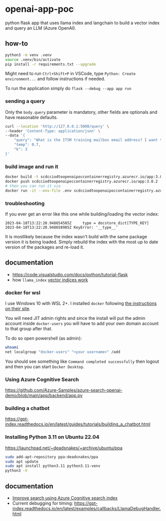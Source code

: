 # openai-app-poc
python flask app that uses llama index and langchain to build a vector index and query an LLM (Azure OpenAI).

## how-to

```bash
python3 -m venv .venv
source .venv/bin/activate
pip install -r requirements.txt --upgrade
```

Might need to run `Ctrl+Shift+P` in VSCode, type `Python: Create environment...` and follow instructions if needed.

To run the application simply do `flask --debug --app app run`

### sending a query

Only the `body.query` parameter is mandatory, other fields are optionals and have reasonable defaults.

```bash
curl --location 'http://127.0.0.1:5000/query' \
--header 'Content-Type: application/json' \
--data '{
    "query": "What is the ITSM training mailbox email address? I want the email address with the ampersand in it.",
    "temp": 0.7,
    "k": 3
}'
```

### build image and run it

```bash
docker build -t scdcciodtoopenaipoccontainerregistry.azurecr.io/app:3.0.2 .
docker push scdcciodtoopenaipoccontainerregistry.azurecr.io/app:3.0.2
# then you can run it via 
docker run -it --env-file .env scdcciodtoopenaipoccontainerregistry.azurecr.io/openai-app-poc:3.0.2
```

### troubleshooting

If you ever get an error like this one while building/loading the vector index: 

```log
2023-04-18T13:22:20.948654585Z     type = docstore_dict[TYPE_KEY]
2023-04-18T13:22:20.948658985Z KeyError: '__type__'
```

It is mostlikely because the index wasn't build with the same package version it is being loaded. Simply rebuild the index with the most up to date version of the packages and re-load it.

## documentation

* https://code.visualstudio.com/docs/python/tutorial-flask
* how `llama_index` [vector indices work](https://gpt-index.readthedocs.io/en/latest/guides/primer/index_guide.html#vector-store-index)

### docker for wsl

I use Windows 10 with WSL 2+. I installed `docker` following [the instructions on their site](https://docs.docker.com/desktop/windows/wsl/).

You will need JIT admin rights and since the install will put the admin account inside `docker-users` you will have to add your own domain account to that group after that.

To do so open powershell (as admin):

```bash
whoami
net localgroup "docker-users" "<your username>" /add
```
You should see something like `Command completed successfully` then logout and then you can start `Docker Desktop`.

### Using Azure Cognitive Search

https://github.com/Azure-Samples/azure-search-openai-demo/blob/main/app/backend/app.py

### building a chatbot

https://gpt-index.readthedocs.io/en/latest/guides/tutorials/building_a_chatbot.html

### Installing Python 3.11 on Ubuntu 22.04

https://launchpad.net/~deadsnakes/+archive/ubuntu/ppa

```bash
sudo add-apt-repository ppa:deadsnakes/ppa
sudo apt update
sudo apt install python3.11 python3.11-venv
python3 -V
```

## documentation

* [Improve search using Azure Cognitive search index](https://gpt-index.readthedocs.io/en/latest/examples/vector_stores/CognitiveSearchIndexDemo.html#basic-example)
* Current debugging for timing: https://gpt-index.readthedocs.io/en/latest/examples/callbacks/LlamaDebugHandler.html

